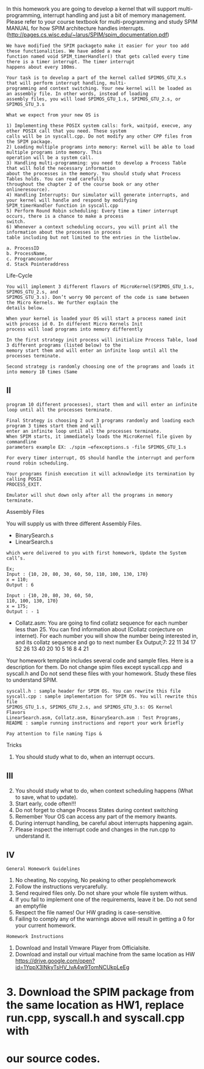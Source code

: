 
In this homework you are going to develop a kernel that will support multi- programming, interrupt handling and just a
bit of memory management. Please refer to your course textbook for multi-programming and study SPIM MANUAL for
how SPIM architecture handles interrupts. (http://pages.cs.wisc.edu/~larus/SPIM/spim_documentation.pdf)

```
We have modified the SPIM packageto make it easier for your too add these functionalities. We have added a new
function named void SPIM_timerHandler() that gets called every time there is a timer interrupt. The timer interrupt
happens about every 100ms.
```
```
Your task is to develop a part of the kernel called SPIMOS_GTU_X.s that will perform interrupt handling, multi-
programming and context switching. Your new kernel will be loaded as an assembly file. In other words, instead of loading
assembly files, you will load SPIMOS_GTU_1.s, SPIMOS_GTU_2.s, or SPIMOS_GTU_3.s
```
```
What we expect from your new OS is
```
```
1) Implementing these POSIX system calls: fork, waitpid, execve, any other POSIX call that you need. These system
calls will be in syscall.cpp. Do not modify any other CPP files from the SPIM package.
2) Loading multiple programs into memory: Kernel will be able to load multiple programs into memory. This
operation will be a system call.
3) Handling multi-programming: you need to develop a Process Table that will hold the necessary information
about the processes in the memory. You should study what Process Tables holds. You can read carefully
throughout the chapter 2 of the course book or any other onlineresource).
4) Handling Interrupts: Our simulator will generate interrupts, and your kernel will handle and respond by modifying
SPIM_timerHandler function in syscall.cpp
5) Perform Round Robin scheduling: Every time a timer interrupt occurs, there is a chance to make a process
switch.
6) Whenever a context scheduling occurs, you will print all the information about the processes in process
table including but not limited to the entries in the listbelow.
```
```
a. ProcessID
b. ProcessName,
c. Programcounter
d. Stack Pointeraddress
```
Life-Cycle

```
You will implement 3 different flavors of MicroKernel(SPIMOS_GTU_1.s, SPIMOS_GTU_2.s, and
SPIMOS_GTU_3.s). Don’t worry 90 percent of the code is same between the Micro Kernels. We further explain the
details below.
```
```
When your kernel is loaded your OS will start a process named init with process id 0. In different Micro Kernels Init
process will load programs into memory differently
```
```
In the first strategy init process will initialize Process Table, load 3 different programs (listed below) to the
memory start them and will enter an infinite loop until all the processes terminate.
```
```
Second strategy is randomly choosing one of the programs and loads it into memory 10 times (Same
```

## II

```
program 10 different processes), start them and will enter an infinite loop until all the processes terminate.
```
```
Final Strategy is choosing 2 out 3 programs randomly and loading each program 3 times start them and will
enter an infinite loop until all the processes terminate.
When SPIM starts, it immediately loads the MicroKernel file given by commandline
parameters example EX: ./spim –efexceptions.s -file SPIMOS_GTU_1.s
```
```
For every timer interrupt, OS should handle the interrupt and perform round robin scheduling.
```
```
Your programs finish execution it will acknowledge its termination by calling POSIX
PROCESS_EXIT.
```
```
Emulator will shut down only after all the programs in memory terminate.
```
Assembly Files

You will supply us with three different Assembly Files.

- BinarySearch.s
- LinearSearch.s

```
which were delivered to you with first homework, Update the System call’s.
```
```
Ex;
Input : {10, 20, 80, 30, 60, 50, 110, 100, 130, 170}
x = 110;
Output : 6
```
```
Input : {10, 20, 80, 30, 60, 50,
110, 100, 130, 170}
x = 175;
Output : - 1
```
- Collatz.asm: You are going to find collatz sequence for each number less than 25. You can find information
    about (Collatz conjecture on internet). For each number you will show the number being interested in, and its
    collatz sequence and go to next number Ex Output;7: 22 11 34 17 52 26 13 40 20 10 5 16 8 4 21

Your homework template includes several code and sample files. Here is a description for them. Do not change spim
files except syscall.cpp and syscall.h and Do not send these files with your homework. Study these files to understand
SPIM.

```
syscall.h : sample header for SPIM OS. You can rewrite this file
syscall.cpp : sample implementation for SPIM OS. You will rewrite this file
SPIMOS_GTU_1.s, SPIMOS_GTU_2.s, and SPIMOS_GTU_3.s: OS Kernel
Flavors
LinearSearch.asm, Collatz.asm, BinarySearch.asm : Test Programs,
README : sample running instructions and report your work briefly
```
```
Pay attention to file naming Tips &
```
Tricks

1. You should study what to do, when an interrupt occurs.


## III

2. You should study what to do, when context scheduling happens (What to save, what to update).
3. Start early, code often!!!
4. Do not forget to change Process States during context switching
5. Remember Your OS can access any part of the memory itwants.
6. During interrupt handling, be careful about interrupts happening again.
7. Please inspect the interrupt code and changes in the run.cpp to understand it.


## IV

```
General Homework Guidelines
```
1. No cheating, No copying, No peaking to other peoplehomework
2. Follow the instructions verycarefully.
3. Send required files only. Do not share your whole file system withus.
4. If you fail to implement one of the requirements, leave it be. Do not send an emptyfile
5. Respect the file names! Our HW grading is case-sensitive.
6. Failing to comply any of the warnings above will result in getting a 0 for your current homework.

```
Homework Instructions
```
1. Download and Install Vmware Player from Officialsite.
2. Download and install our virtual machine from the same location as HW
https://drive.google.com/open?id=1YppX3lNkyTsHV_lvA4w9TomNCUkpLeEg

# 3. Download the SPIM package from the same location as HW1, replace run.cpp, syscall.h and syscall.cpp with

# our source codes.


